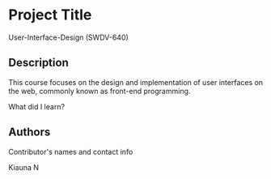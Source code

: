 # Project Title

User-Interface-Design (SWDV-640)

## Description

This course focuses on the design and implementation of user interfaces on the web, commonly known as front-end programming.

What did I learn?


## Authors

Contributor's names and contact info

Kiauna N



